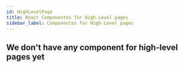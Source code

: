 ```yaml
---
id: HighLevelPage
title: React Componentes for High-Level pages
sidebar_label: Componentes for High-Level pages
---
```



## We don't have any component for high-level pages yet
